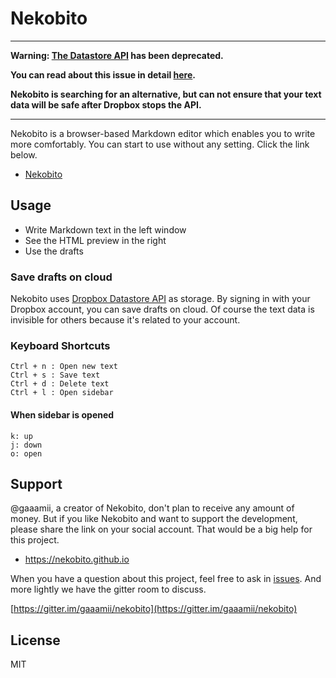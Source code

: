 Nekobito
=========

___
**Warning: [The Datastore API](https://www.dropbox.com/developers-v1/datastore) has been deprecated.**

**You can read about this issue in detail [here](https://blogs.dropbox.com/developers/2015/04/deprecating-the-sync-and-datastore-apis/).**

**Nekobito is searching for an alternative, but can not ensure that your text data will be safe after Dropbox stops the API.**

___

Nekobito is a browser-based Markdown editor which enables you to write more comfortably. You can start to use without any setting. Click the link below.

- [Nekobito](https://nekobito.github.io)

## Usage

  - Write Markdown text in the left window
  - See the HTML preview in the right
  - Use the drafts

### Save drafts on cloud
Nekobito uses [Dropbox Datastore API](https://www.dropbox.com/developers/datastore) as storage. By signing in with your Dropbox account, you can save drafts on cloud. Of course the text data is invisible for others because it's related to your account.

### Keyboard Shortcuts

```
Ctrl + n : Open new text
Ctrl + s : Save text
Ctrl + d : Delete text
Ctrl + l : Open sidebar
```

#### When sidebar is opened

```
k: up
j: down
o: open
```

## Support
@gaaamii, a creator of Nekobito, don't plan to receive any amount of money. But if you like Nekobito and want to support the development, please share the link on your social account. That would be a big help for this project.

- https://nekobito.github.io

When you have a question about this project, feel free to ask in [issues](https://github.com/gaaamii/nekobito/issues). And more lightly we have the gitter room to discuss.

[https://gitter.im/gaaamii/nekobito](https://gitter.im/gaaamii/nekobito)

## License

MIT
